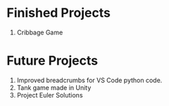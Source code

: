 # Finished Projects
1. Cribbage Game

# Future Projects
1. Improved breadcrumbs for VS Code python code.
2. Tank game made in Unity
3. Project Euler Solutions
